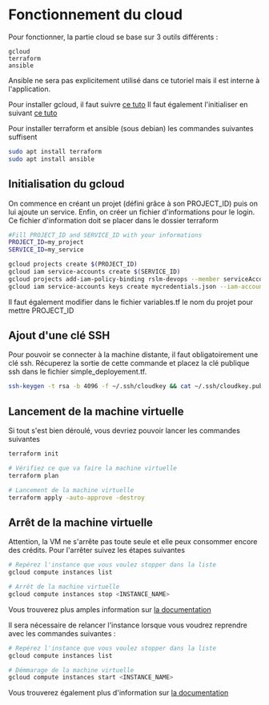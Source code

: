 # Fonctionnement du cloud

Pour fonctionner, la partie cloud se base sur 3 outils différents :
```
gcloud
terraform
ansible
```

Ansible ne sera pas explicitement utilisé dans ce tutoriel mais il est interne à l'application.

Pour installer gcloud, il faut suivre [ce tuto](https://cloud.google.com/sdk/docs/install)
Il faut également l'initialiser en suivant [ce tuto](https://cloud.google.com/sdk/docs/initializing)

Pour installer terraform et ansible (sous debian) les commandes suivantes suffisent

```bash
sudo apt install terraform
sudo apt install ansible
```

## Initialisation du gcloud

On commence en créant un projet (défini grâce à son PROJECT_ID) puis on lui ajoute un service. Enfin, on créer un fichier d'informations pour le login.
Ce fichier d'information doit se placer dans le dossier terraform


```bash
#Fill PROJECT_ID and SERVICE_ID with your informations
PROJECT_ID=my_project
SERVICE_ID=my_service

gcloud projects create $(PROJECT_ID)
gcloud iam service-accounts create $(SERVICE_ID)
gcloud projects add-iam-policy-binding rslm-devops --member serviceAccount:$(SERVICE_ID)@$(PROJECT_ID).iam.gserviceaccount.com --role roles/editor
gcloud iam service-accounts keys create mycredentials.json --iam-account mysvcdevops@PROJECT_ID.iam.gserviceaccount.com
```

Il faut également modifier dans le fichier variables.tf le nom du projet pour mettre PROJECT_ID

## Ajout d'une clé SSH

Pour pouvoir se connecter à la machine distante, il faut obligatoirement une clé ssh.
Récuperez la sortie de cette commande et placez la clé publique ssh dans le fichier simple_deployement.tf.

```bash
ssh-keygen -t rsa -b 4096 -f ~/.ssh/cloudkey && cat ~/.ssh/cloudkey.pub
```

## Lancement de la machine virtuelle

Si tout s'est bien déroulé, vous devriez pouvoir lancer les commandes suivantes

```bash
terraform init

# Vérifiez ce que va faire la machine virtuelle
terraform plan

# Lancement de la machine virtuelle
terraform apply -auto-approve -destroy
```


## Arrêt de la machine virtuelle

Attention, la VM ne s'arrête pas toute seule et elle peux consommer encore des crédits. Pour l'arrêter suivez les étapes suivantes

````bash
# Repérez l'instance que vous voulez stopper dans la liste
gcloud compute instances list

# Arrêt de la machine virtuelle
gcloud compute instances stop <INSTANCE_NAME>
````
Vous trouverez plus amples information sur [la documentation](https://cloud.google.com/sdk/gcloud/reference/compute/instances/stop)

Il sera nécessaire de relancer l'instance lorsque vous voudrez reprendre avec les commandes suivantes :

```bash
# Repérez l'instance que vous voulez stopper dans la liste
gcloud compute instances list

# Démmarage de la machine virtuelle
gcloud compute instances start <INSTANCE_NAME>
```

Vous trouverez également plus d'information sur [la documentation](https://cloud.google.com/sdk/gcloud/reference/compute/instances/start)
